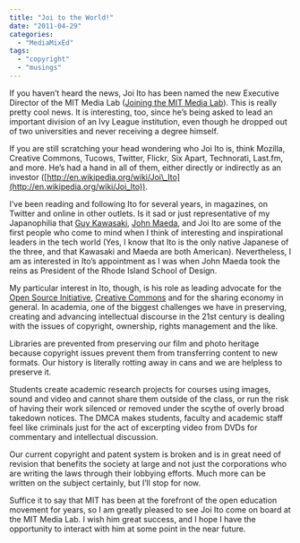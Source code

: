```yaml
---
title: "Joi to the World!"
date: "2011-04-29"
categories: 
  - "MediaMixEd"
tags: 
  - "copyright"
  - "musings"
---
```


If you haven’t heard the news, Joi Ito has been named the new Executive Director of the MIT Media Lab ([Joining the MIT Media Lab](http://joi.ito.com/weblog/2011/04/25/joining-the-mit.html)). This is really pretty cool news. It is interesting, too, since he’s being asked to lead an important division of an Ivy League institution, even though he dropped out of two universities and never receiving a degree himself.

If you are still scratching your head wondering who Joi Ito is, think Mozilla, Creative Commons, Tucows, Twitter, Flickr, Six Apart, Technorati, Last.fm, and more. He’s had a hand in all of them, either directly or indirectly as an investor ([http://en.wikipedia.org/wiki/Joi\_Ito](http://en.wikipedia.org/wiki/Joi_Ito)).

I’ve been reading and following Ito for several years, in magazines, on Twitter and online in other outlets. Is it sad or just representative of my Japanophilia that [Guy Kawasaki](http://en.wikipedia.org/wiki/Guy_Kawasaki), [John Maeda](http://en.wikipedia.org/wiki/John_Maeda), and Joi Ito are some of the first people who come to mind when I think of interesting and inspirational leaders in the tech world (Yes, I know that Ito is the only native Japanese of the three, and that Kawasaki and Maeda are both American). Nevertheless, I am as interested in Ito’s appointment as I was when John Maeda took the reins as President of the Rhode Island School of Design.

My particular interest in Ito, though, is his role as leading advocate for the [Open Source Initiative](http://www.opensource.org/), [Creative Commons](http://creativecommons.org/) and for the sharing economy in general. In academia, one of the biggest challenges we have in preserving, creating and advancing intellectual discourse in the 21st century is dealing with the issues of copyright, ownership, rights management and the like.

Libraries are prevented from preserving our film and photo heritage because copyright issues prevent them from transferring content to new formats. Our history is literally rotting away in cans and we are helpless to preserve it.

Students create academic research projects for courses using images, sound and video and cannot share them outside of the class, or run the risk of having their work silenced or removed under the scythe of overly broad takedown notices. The DMCA makes students, faculty and academic staff feel like criminals just for the act of excerpting video from DVDs for commentary and intellectual discussion.

Our current copyright and patent system is broken and is in great need of revision that benefits the society at large and not just the corporations who are writing the laws through their lobbying efforts. Much more can be written on the subject certainly, but I’ll stop for now.

Suffice it to say that MIT has been at the forefront of the open education movement for years, so I am greatly pleased to see Joi Ito come on board at the MIT Media Lab. I wish him great success, and I hope I have the opportunity to interact with him at some point in the near future.
